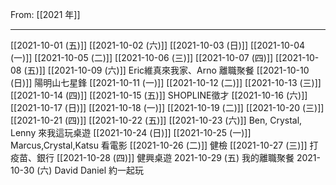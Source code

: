 From: [[2021 年]]

---

[[2021-10-01 (五)]]
[[2021-10-02 (六)]]
[[2021-10-03 (日)]]
[[2021-10-04 (一)]]
[[2021-10-05 (二)]]
[[2021-10-06 (三)]]
[[2021-10-07 (四)]]
[[2021-10-08 (五)]]
[[2021-10-09 (六)]] Eric維真來我家、Arno 離職聚餐
[[2021-10-10 (日)]] 陽明山七星鋒
[[2021-10-11 (一)]]
[[2021-10-12 (二)]]
[[2021-10-13 (三)]]
[[2021-10-14 (四)]]
[[2021-10-15 (五)]] SHOPLINE徵才
[[2021-10-16 (六)]]
[[2021-10-17 (日)]]
[[2021-10-18 (一)]]
[[2021-10-19 (二)]]
[[2021-10-20 (三)]]
[[2021-10-21 (四)]]
[[2021-10-22 (五)]]
[[2021-10-23 (六)]] Ben, Crystal, Lenny 來我這玩桌遊
[[2021-10-24 (日)]]
[[2021-10-25 (一)]] Marcus,Crystal,Katsu 看電影
[[2021-10-26 (二)]] 健檢
[[2021-10-27 (三)]] 打疫苗、銀行
[[2021-10-28 (四)]] 健興桌遊
2021-10-29 (五) 我的離職聚餐
2021-10-30 (六) David Daniel 約一起玩